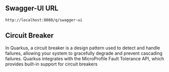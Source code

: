 
## Swagger-UI URL
```
http://localhost:8080/q/swagger-ui
```

## Circuit Breaker
In Quarkus, a circuit breaker is a design pattern used to detect and handle failures, allowing your system to gracefully degrade and prevent cascading failures. Quarkus integrates with the MicroProfile Fault Tolerance API, which provides built-in support for circuit breakers